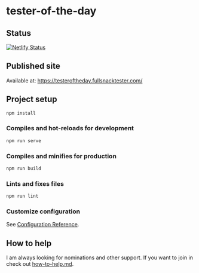 # tester-of-the-day

## Status

[![Netlify Status](https://api.netlify.com/api/v1/badges/34711676-198b-48eb-951d-f23a6cd2696e/deploy-status)](https://app.netlify.com/sites/tester-of-the-day/deploys)

## Published site

Available at: <https://testeroftheday.fullsnacktester.com/>

## Project setup

```bash
npm install
```

### Compiles and hot-reloads for development

```bash
npm run serve
```

### Compiles and minifies for production

```bash
npm run build
```

### Lints and fixes files

```bash
npm run lint
```

### Customize configuration

See [Configuration Reference](https://cli.vuejs.org/config/).

## How to help

I am always looking for nominations and other support. If you want to join in check out [how-to-help.md](how-to-help.md).
